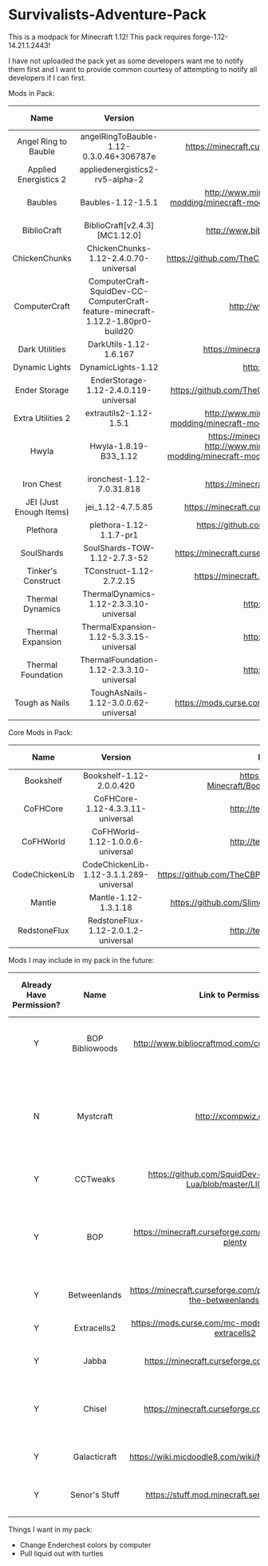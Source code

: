 # Survivalists-Adventure-Pack
This is a modpack for Minecraft 1.12! This pack requires forge-1.12-14.21.1.2443!

I have not uploaded the pack yet as some developers want me to notify them first and I want to provide common courtesy of attempting to notify all developers if I can first.

Mods in Pack:

**Name**|**Version**|**Link to Permission**|** Link to Download**
:-----:|:-----:|:-----:|:-----:
Angel Ring to Bauble|angelRingToBauble-1.12-0.3.0.46+306787e|https://minecraft.curseforge.com/projects/angel-ring-to-bauble| 
Applied Energistics 2|appliedenergistics2-rv5-alpha-2|http://ae-mod.info| 
Baubles|Baubles-1.12-1.5.1|http://www.minecraftforum.net/forums/mapping-and-modding/minecraft-mods/1294623-baubles-1-4-6-1-5-1-updated-2017-8-2| 
BiblioCraft|BiblioCraft[v2.4.3][MC1.12.0]|http://www.bibliocraftmod.com/copyright/#modpacks| 
ChickenChunks|ChickenChunks-1.12-2.4.0.70-universal|https://github.com/TheCBProject/ChickenChunks/blob/master/LICENSE.txt| 
ComputerCraft|ComputerCraft-SquidDev-CC-ComputerCraft-feature-minecraft-1.12.2-1.80pr0-build20|http://www.computercraft.info/download/| 
Dark Utilities|DarkUtils-1.12-1.6.167|https://minecraft.curseforge.com/projects/dark-utilities| 
Dynamic Lights|DynamicLights-1.12|http://atomicstryker.net/about.php| 
Ender Storage|EnderStorage-1.12-2.4.0.119-universal|https://github.com/TheCBProject/EnderStorage/blob/master/LICENSE.txt| 
Extra Utilities 2|extrautils2-1.12-1.5.1|http://www.minecraftforum.net/forums/mapping-and-modding/minecraft-mods/wip-mods/1443963-extra-utilities-v1-1-0k| 
Hwyla|Hwyla-1.8.19-B33_1.12|https://minecraft.curseforge.com/projects/hwyla and http://www.minecraftforum.net/forums/mapping-and-modding/minecraft-mods/1289765-waila-1-5-7-for-1-7-10-1-6-0-for-1-8-1| 
Iron Chest|ironchest-1.12-7.0.31.818|https://minecraft.curseforge.com/projects/iron-chests| 
JEI (Just Enough Items)|jei_1.12-4.7.5.85|https://minecraft.curseforge.com/projects/just-enough-items-jei| 
Plethora|plethora-1.12-1.1.7-pr1|https://github.com/SquidDev-CC/plethora/blob/minecraft-1.12/ReadMe.md| 
SoulShards|SoulShards-TOW-1.12-2.7.3-52|https://minecraft.curseforge.com/projects/soul-shards-the-old-ways| 
Tinker's Construct|TConstruct-1.12-2.7.2.15|https://minecraft.curseforge.com/projects/tinkers-construct| 
Thermal Dynamics|ThermalDynamics-1.12-2.3.3.10-universal|http://teamcofh.com/permissions/| 
Thermal Expansion|ThermalExpansion-1.12-5.3.3.15-universal|http://teamcofh.com/permissions/| 
Thermal Foundation|ThermalFoundation-1.12-2.3.3.10-universal|http://teamcofh.com/permissions/| 
Tough as Nails|ToughAsNails-1.12-3.0.0.62-universal|https://mods.curse.com/mc-mods/minecraft/246391-tough-as-nails| 

Core Mods in Pack:

**Name**|**Version**|**Link to Permission**|** Link to Download**
:-----:|:-----:|:-----:|:-----:
Bookshelf|Bookshelf-1.12-2.0.0.420|https://github.com/Darkhax-Minecraft/Bookshelf/blob/master/README.md|
CoFHCore|CoFHCore-1.12-4.3.3.11-universal|http://teamcofh.com/permissions/|
CoFHWorld|CoFHWorld-1.12-1.0.0.6-universal|http://teamcofh.com/permissions/|
CodeChickenLib|CodeChickenLib-1.12-3.1.1.289-universal|https://github.com/TheCBProject/CodeChickenLib/blob/master/LICENSE|
Mantle|Mantle-1.12-1.3.1.18|https://github.com/SlimeKnights/Mantle/blob/master/README.md|
RedstoneFlux|RedstoneFlux-1.12-2.0.1.2-universal|http://teamcofh.com/permissions/|

Mods I may include in my pack in the future:

**Already Have Permission?**|**Name**|**Link to Permission**|**Reason I want the Mod**|**Reason for Not Already in Pack**
:-----:|:-----:|:-----:|:-----:|:-----:
Y|BOP Bibliowoods|http://www.bibliocraftmod.com/copyright/#modpacks|Allows wood from BOP to be available for use by Bibliocraft|Not yet updated to Minecraft 1.12
N|Mystcraft|http://xcompwiz.com|For ComputerCraft controllable Portals|Both because of lack of permission and because not up to date with 1.12
Y|CCTweaks|https://github.com/SquidDev-CC/CCTweaks-Lua/blob/master/LICENSE|For Websockets|Not up to date with 1.12
Y|BOP|https://minecraft.curseforge.com/projects/biomes-o-plenty|For Biomes|Computer not powerful enough to run mod... Messing with settings!
Y|Betweenlands|https://minecraft.curseforge.com/projects/angry-pixel-the-betweenlands-mod|New type of survival|Not updated to 1.12
Y|Extracells2|https://mods.curse.com/mc-mods/minecraft/229218-extracells2|Put liquids into ae system|Not updated to 1.12
Y|Jabba|https://minecraft.curseforge.com/projects/jabba|Barrels|Not updated to 1.12
Y|Chisel|https://minecraft.curseforge.com/projects/chisel|Decoration Blocks|Crashed game when testing... May be fixable!
Y|Galacticraft|https://wiki.micdoodle8.com/wiki/Modpack\_Permission|Space Design|Not updated to 1.12
Y|Senor's Stuff|https://stuff.mod.minecraft.senorcontento.com/|I am developing it for my own needs|I have not developed it yet!

Things I want in my pack:
* Change Enderchest colors by computer
* Pull liquid out with turtles

